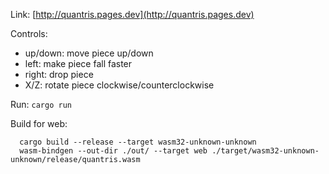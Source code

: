Link: [http://quantris.pages.dev](http://quantris.pages.dev)

Controls:
+ up/down: move piece up/down
+ left: make piece fall faster
+ right: drop piece
+ X/Z: rotate piece clockwise/counterclockwise

Run: `cargo run`

Build for web:
```
  cargo build --release --target wasm32-unknown-unknown
  wasm-bindgen --out-dir ./out/ --target web ./target/wasm32-unknown-unknown/release/quantris.wasm
```
